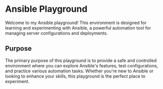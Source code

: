 # Ansible Playground

Welcome to my Ansible playground! This environment is designed for learning and experimenting with Ansible, a powerful automation tool for managing server configurations and deployments.

## Purpose
The primary purpose of this playground is to provide a safe and controlled environment where you can explore Ansible's features, test configurations, and practice various automation tasks. Whether you're new to Ansible or looking to enhance your skills, this playground is the perfect place to experiment.


